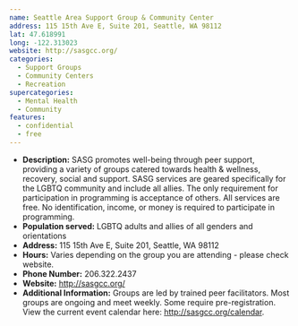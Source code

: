 ```yaml
---
name: Seattle Area Support Group & Community Center
address: 115 15th Ave E, Suite 201, Seattle, WA 98112
lat: 47.618991
long: -122.313023
website: http://sasgcc.org/
categories:
  - Support Groups
  - Community Centers
  - Recreation
supercategories:
  - Mental Health
  - Community
features:
  - confidential
  - free
---
```

- **Description:** SASG promotes well-being through peer support, providing a variety of groups catered towards health & wellness, recovery, social and support. SASG services are geared specifically for the LGBTQ community and include all allies. The only requirement for participation in programming is acceptance of others. All services are free.  No identification, income, or money is required to participate in programming.
- **Population served:** LGBTQ adults and allies of all genders and orientations
- **Address:** 115 15th Ave E, Suite 201, Seattle, WA 98112
- **Hours:** Varies depending on the group you are attending - please check website.
- **Phone Number:** 206.322.2437
- **Website:** <http://sasgcc.org/>
- **Additional Information:** Groups are led by trained peer facilitators. Most groups are ongoing and meet weekly. Some require pre-registration. View the current event calendar here: <http://sasgcc.org/calendar>.
